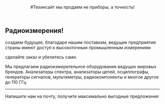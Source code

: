 <header>

<!--
  <<< Author notes: Course header >>>
  Include a 1280×640 image, course title in sentence case, and a concise description in emphasis.
  In your repository settings: enable template repository, add your 1280×640 social image, auto delete head branches.
  Add your open source license, GitHub uses MIT license.
-->

#Техинсайт
мы продаем не приборы, а точность!

</header>

<!--
  <<< Author notes: Step 2 >>>
  Создаем будущее
  -->

##  Радиоизмерения!


создаем будущее, благодаря нашим поставкам, ведущие предприятия страны имеют доступ к высокоточным промышленным измерениям

сделайте заказ и убелитесь сами.

Мы предлагаем радиоизмерительное оборудование ведущих мировых брендов.
Анализаторы спектра, анализаторы цепей, осциллографы, генераторы сигналов, мультиметры, радиокомпоненты и многое другое до 110 ГГц

<footer>

<!--
  <<< Author notes: Footer >>>
  Add a link to get support, GitHub status page, code of conduct, license link.
-->

---

Напишите нам на почту, получите максимально выгодные предложения
</footer>
